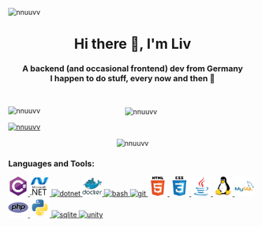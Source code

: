 <p align="left"> <img src="https://komarev.com/ghpvc/?username=nnuuvv&label=Profile%20views&color=0e75b6&style=flat" alt="nnuuvv" /> </p>
<h1 align="center">Hi there 👋, I'm Liv</h1>
<h3 align="center">A backend (and occasional frontend) dev from Germany <br />
I happen to do stuff, every now and then 🤔</h3>


<br/>

<p>
  <img width="47%" align="left" src="https://github-readme-stats.vercel.app/api?username=nnuuvv&show_icons=true&locale=en&theme=radical" alt="nnuuvv" />
  <img width="49.372%" align="center" src="https://github-readme-streak-stats.herokuapp.com/?user=nnuuvv&theme=radical" alt="nnuuvv" />
</p>


<p>
  <a href="https://github.com/ryo-ma/github-profile-trophy"><img src="https://github-profile-trophy.vercel.app/?username=nnuuvv&column=-1&theme=radical&margin-w=20&margin-h=20" alt="nnuuvv" /></a> 
</p>
<p align="center"><img align="center" src="https://github-readme-stats.vercel.app/api/top-langs?username=nnuuvv&show_icons=true&locale=en&layout=compact&theme=radical" alt="nnuuvv" /></p>


<h3 align="left">Languages and Tools:</h3>
<p align="left"> 
  <a href="https://www.w3schools.com/cs/" target="_blank"> <img src="https://raw.githubusercontent.com/devicons/devicon/master/icons/csharp/csharp-original.svg" alt="csharp" width="40" height="40"/> </a> 
  <a href="https://dotnet.microsoft.com/" target="_blank"> <img src="https://raw.githubusercontent.com/devicons/devicon/master/icons/dot-net/dot-net-original-wordmark.svg" alt="dotnet" width="40" height="40"/> </a>
  <a href="https://www.rust-lang.org/" target="_blank"> <img src="https://www.rust-lang.org/logos/rust-logo-blk.svg" alt="dotnet" width="40" height="40"/> </a> 
  <a href="https://www.docker.com/" target="_blank"> <img src="https://raw.githubusercontent.com/devicons/devicon/master/icons/docker/docker-original-wordmark.svg" alt="docker" width="40" height="40"/> </a>
  <a href="https://www.gnu.org/software/bash/" target="_blank"> <img src="https://www.vectorlogo.zone/logos/gnu_bash/gnu_bash-icon.svg" alt="bash" width="40" height="40"/> </a> 
  <a href="https://git-scm.com/" target="_blank"> <img src="https://www.vectorlogo.zone/logos/git-scm/git-scm-icon.svg" alt="git" width="40" height="40"/> </a> 
  <a href="https://www.w3.org/html/" target="_blank"> <img src="https://raw.githubusercontent.com/devicons/devicon/master/icons/html5/html5-original-wordmark.svg" alt="html5" width="40" height="40"/> </a>
  <a href="https://www.w3schools.com/css/" target="_blank"> <img src="https://raw.githubusercontent.com/devicons/devicon/master/icons/css3/css3-original-wordmark.svg" alt="css3" width="40" height="40"/> </a>
  <a href="https://www.java.com" target="_blank"> <img src="https://raw.githubusercontent.com/devicons/devicon/master/icons/java/java-original.svg" alt="java" width="40" height="40"/> </a> 
  <a href="https://www.linux.org/" target="_blank"> <img src="https://raw.githubusercontent.com/devicons/devicon/master/icons/linux/linux-original.svg" alt="linux" width="40" height="40"/> </a> 
  <a href="https://www.mysql.com/" target="_blank"> <img src="https://raw.githubusercontent.com/devicons/devicon/master/icons/mysql/mysql-original-wordmark.svg" alt="mysql" width="40" height="40"/> </a> 
  <a href="https://www.php.net" target="_blank"> <img src="https://raw.githubusercontent.com/devicons/devicon/master/icons/php/php-original.svg" alt="php" width="40" height="40"/> </a> 
  <a href="https://www.python.org" target="_blank"> <img src="https://raw.githubusercontent.com/devicons/devicon/master/icons/python/python-original.svg" alt="python" width="40" height="40"/> </a> 
  <a href="https://www.sqlite.org/" target="_blank"> <img src="https://www.vectorlogo.zone/logos/sqlite/sqlite-icon.svg" alt="sqlite" width="40" height="40"/> </a> 
  <a href="https://unity.com/" target="_blank"> <img src="https://www.vectorlogo.zone/logos/unity3d/unity3d-icon.svg" alt="unity" width="40" height="40"/> </a> 
</p>















<!--
**nnuuvv/nnuuvv** is a ✨ _special_ ✨ repository because its `README.md` (this file) appears on your GitHub profile.

Here are some ideas to get you started:

- 🔭 I’m currently working on ...
- 🌱 I’m currently learning ...
- 👯 I’m looking to collaborate on ...
-  I’m looking for help with ...
- 💬 Ask me about ...
- 📫 How to reach me: ...
- 😄 Pronouns: ...
- ⚡ Fun fact: ...
-->
